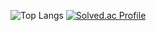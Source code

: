 ![Top Langs](https://github-readme-stats.vercel.app/api/top-langs/?username=So-Myoung&hide=html,css&layout=compact&langs_count=10)
[![Solved.ac Profile](http://mazassumnida.wtf/api/generate_badge?boj=akdmslo84)](https://solved.ac/akdmslo84)
